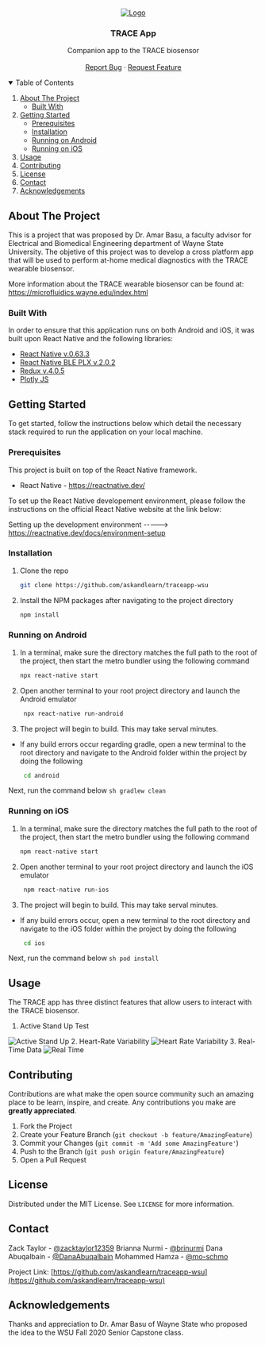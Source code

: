 <!-- PROJECT LOGO -->
<br />
<p align="center">
  <a href="https://github.com/askandlearn/traceapp-wsu">
    <img src="src/images/TraceBio-Black.png" alt="Logo">
  </a>

  <h3 align="center">TRACE App</h3>

  <p align="center">
    Companion app to the TRACE biosensor
    <br />
    <br />
    <a href="https://github.com/askandlearn/traceapp-wsu/issues">Report Bug</a>
    ·
    <a href="https://github.com/askandlearn/traceapp-wsu/issues">Request Feature</a>
  </p>
</p>



<!-- TABLE OF CONTENTS -->
<details open="open">
  <summary>Table of Contents</summary>
  <ol>
    <li>
      <a href="#about-the-project">About The Project</a>
      <ul>
        <li><a href="#built-with">Built With</a></li>
      </ul>
    </li>
    <li>
      <a href="#getting-started">Getting Started</a>
      <ul>
        <li><a href="#prerequisites">Prerequisites</a></li>
        <li><a href="#installation">Installation</a></li>
        <li><a href="#running-on-android">Running on Android</a></li>
        <li><a href="#running-on-ios">Running on iOS</a></li>
      </ul>
    </li>
    <li><a href="#usage">Usage</a></li>
    <li><a href="#contributing">Contributing</a></li>
    <li><a href="#license">License</a></li>
    <li><a href="#contact">Contact</a></li>
    <li><a href="#acknowledgements">Acknowledgements</a></li>
  </ol>
</details>



<!-- ABOUT THE PROJECT -->
## About The Project

This is a project that was proposed by Dr. Amar Basu, a faculty advisor for Electrical and Biomedical Engineering department of Wayne State University. The objetive of this project was to develop a cross platform app that will be used to perform at-home medical diagnostics with the TRACE wearable biosensor. 

More information about the TRACE wearable biosensor can be found at: https://microfluidics.wayne.edu/index.html


### Built With

In order to ensure that this application runs on both Android and iOS, it was built upon React Native and the following libraries:
* [React Native v.0.63.3 ](https://reactnative.dev/)
* [React Native BLE PLX v.2.0.2](https://github.com/Polidea/react-native-ble-plx)
* [Redux v.4.0.5](https://redux.js.org/introduction/getting-started)
* [Plotly JS](https://plotly.com/javascript/)

<!-- FEATURES -->




<!-- GETTING STARTED -->
## Getting Started

To get started, follow the instructions below which detail the necessary stack required to run the application on your local machine.

### Prerequisites

This project is built on top of the React Native framework. 
* React Native - https://reactnative.dev/

To set up the React Native developement environment, please follow the instructions on the official React Native website at the link below:

Setting up the development environment -----> https://reactnative.dev/docs/environment-setup

### Installation

1. Clone the repo
   ```sh
   git clone https://github.com/askandlearn/traceapp-wsu
   ```
2. Install the NPM packages after navigating to the project directory
   ```sh
   npm install
   ```
### Running on Android
1. In a terminal, make sure the directory matches the full path to the root of the project, then start the metro bundler using the following command
   ```sh
   npx react-native start
    ```
2. Open another terminal to your root project directory and launch the Android emulator
   ```sh
    npx react-native run-android
   ```
3. The project will begin to build. This may take serval minutes.

* If any build errors occur regarding gradle, open a new terminal to the root directory and navigate to the Android folder within the project by doing the following
    ```sh
     cd android
    ```
Next, run the command below
    ```sh
    gradlew clean
    ```

### Running on iOS
1. In a terminal, make sure the directory matches the full path to the root of the project, then start the metro bundler using the following command
   ```sh
   npm react-native start
    ```
2. Open another terminal to your root project directory and launch the iOS emulator
   ```sh
    npm react-native run-ios
   ```
3. The project will begin to build. This may take serval minutes.

* If any build errors occur, open a new terminal to the root directory and navigate to the iOS folder within the project by doing the following
    ```sh
     cd ios
    ```
Next, run the command below
    ```sh
    pod install
    ```
<!-- USAGE EXAMPLES -->
## Usage

The TRACE app has three distinct features that allow users to interact with the TRACE biosensor. 

1. Active Stand Up Test
<img src="screenshots/AST.jpeg" alt="Active Stand Up">
2. Heart-Rate Variability
<img src="screenshots/HRV.jpeg" alt="Heart Rate Variability">
3. Real-Time Data
<img src="screenshots/RealTime.jpeg" alt="Real Time">

<!-- CONTRIBUTING -->
## Contributing

Contributions are what make the open source community such an amazing place to be learn, inspire, and create. Any contributions you make are **greatly appreciated**.

1. Fork the Project
2. Create your Feature Branch (`git checkout -b feature/AmazingFeature`)
3. Commit your Changes (`git commit -m 'Add some AmazingFeature'`)
4. Push to the Branch (`git push origin feature/AmazingFeature`)
5. Open a Pull Request



<!-- LICENSE -->
## License

Distributed under the MIT License. See `LICENSE` for more information.



<!-- CONTACT -->
## Contact

Zack Taylor - [@zacktaylor12359](https://github.com/zacktaylor12359)
Brianna Nurmi - [@brinurmi](https://github.com/brinurmi)
Dana Abuqalbain - [@DanaAbuqalbain](https://github.com/DanaAbuqalbain)
Mohammed Hamza - [@mo-schmo](https://github.com/mo-schmo)


Project Link: [https://github.com/askandlearn/traceapp-wsu](https://github.com/askandlearn/traceapp-wsu)



<!-- ACKNOWLEDGEMENTS -->
## Acknowledgements

Thanks and appreciation to Dr. Amar Basu of Wayne State who proposed the idea to the WSU Fall 2020 Senior Capstone class.





<!-- MARKDOWN LINKS & IMAGES -->
<!-- https://www.markdownguide.org/basic-syntax/#reference-style-links -->
